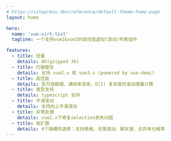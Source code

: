 ```yaml
---
# https://vitepress.dev/reference/default-theme-home-page
layout: home

hero:
  name: 'vue-virt-list'
  tagline: 一个支持vue2&vue3的高性能虚拟(滚动)列表组件

features:
  - title: 轻量
    details: 8K(gzipped 3k)
  - title: 打破壁垒
    details: 支持 vue2.x 和 vue3.x (powered by vue-demi)
  - title: 高性能
    details: 百万级数据、满帧率渲染、O(1) 复杂度的滚动增量计算
  - title: 类型支持
    details: typescript 支持
  - title: 平滑滚动
    details: 支持向上平滑滚动
  - title: 异常处理
    details: vue2.x下修复selection丢失问题
  - title: 高扩展
    details: 4个插槽供选择：支持表格、无限滚动、聊天室、合并单元格等
---
```

